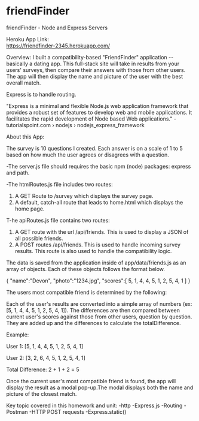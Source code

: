 # friendFinder
friendFinder - Node and Express Servers


Heroku App Link:  
https://friendfinder-2345.herokuapp.com/

Overview:
I built a compatibility-based "FriendFinder" application -- basically a dating app. This full-stack site will take in results from your users' surveys, then compare their answers with those from other users. The app will then display the name and picture of the user with the best overall match.

Express is to handle routing. 

"Express is a minimal and flexible Node.js web application framework that provides a robust set of features to develop web and mobile applications. It facilitates the rapid development of Node based Web applications." -tutorialspoint.com › nodejs › nodejs_express_framework

About this App:


The survey is 10 questions I created. Each answer is on a scale of 1 to 5 based on how much the user agrees or disagrees with a question.


-The server.js file should requires the basic npm (node) packages: express and path.


-The htmlRoutes.js file includes two routes:

1. A GET Route to /survey which displays the survey page.
2. A default, catch-all route that leads to home.html which displays the home page.



T-he apiRoutes.js file contains two routes:

1. A GET route with the url /api/friends. This is used to display a JSON of all possible friends.
2. A POST routes /api/friends. This is used to handle incoming survey results. This route is also used to handle the compatibility logic.



The data is saved from the application inside of app/data/friends.js as an array of objects. Each of these objects follows the format below.


{
  "name":"Devon",
  "photo":"1234.jpg",
  "scores":[
      5,
      1,
      4,
      4,
      5,
      1,
      2,
      5,
      4,
      1
    ]
}


The users most compatible friend is determined by the following:

Each of the user's results are converted into a simple array of numbers (ex: [5, 1, 4, 4, 5, 1, 2, 5, 4, 1]).
The differences are then compared between current user's scores against those from other users, question by question. They are added up and the differences to calculate the totalDifference.

Example:

User 1: [5, 1, 4, 4, 5, 1, 2, 5, 4, 1]

User 2: [3, 2, 6, 4, 5, 1, 2, 5, 4, 1]

Total Difference: 2 + 1 + 2 = 5


Once the current user's most compatible friend is found, the app will display the result as a modal pop-up.The modal displays both the name and picture of the closest match.


Key topic covered in this homework and unit:
-http
-Express.js
-Routing
-Postman
-HTTP POST requests
-Express.static()
